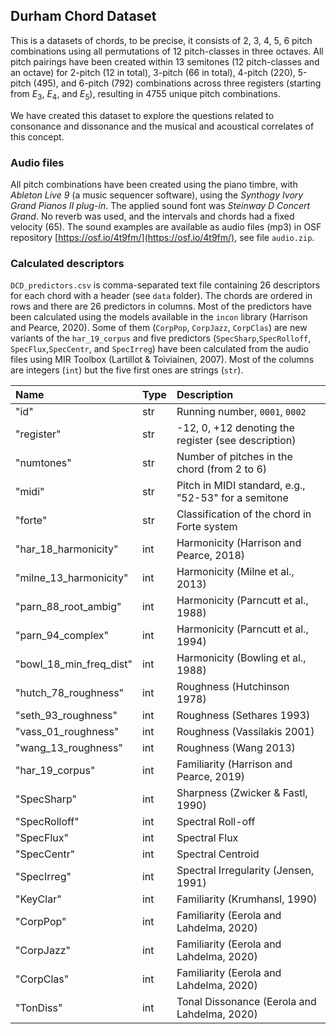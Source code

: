 ## Durham Chord Dataset

This is a datasets of chords, to be precise, it consists of 2, 3, 4, 5, 6 pitch combinations using all permutations of 12 pitch-classes in three octaves. All pitch pairings have been created within 13 semitones (12 pitch-classes and an octave) for 2-pitch (12 in total), 3-pitch (66 in total), 4-pitch (220), 5-pitch (495), and 6-pitch (792) combinations across three registers (starting from $E_{3}$, $E_{4}$, and $E_{5}$), resulting in 4755 unique pitch combinations.

We have created this dataset to explore the questions related to consonance and dissonance and the musical and acoustical correlates of this concept.

### Audio files
All pitch combinations have been created using the piano timbre, with _Ableton Live 9_ (a music sequencer software), using the _Synthogy Ivory Grand Pianos II plug-in_. The applied sound font was _Steinway D Concert Grand_. No reverb was used, and the intervals and chords had a fixed velocity (65). The sound examples are available as audio files (mp3) in OSF repository [https://osf.io/4t9fm/](https://osf.io/4t9fm/), see file `audio.zip`.

### Calculated descriptors

`DCD_predictors.csv` is comma-separated text file containing 26 descriptors for each chord with a header (see `data` folder). The chords are ordered in rows and there are 26 predictors in columns. Most of the predictors have been calculated using the models available in the `incon` library (Harrison and Pearce, 2020). Some of them (`CorpPop`, `CorpJazz`, `CorpClas`) are new variants of the `har_19_corpus` and five predictors (`SpecSharp`,`SpecRolloff`, `SpecFlux`,`SpecCentr`, and `SpecIrreg`) have been calculated from the audio files using MIR Toolbox (Lartillot & Toiviainen, 2007). Most of the columns are integers (`int`) but the five first ones are strings (`str`).

|Name                    |Type   |Description                                          |
|:-----------------------|:------|:----------------------------------------------------|
|"id"                    |str    | Running number, `0001`, `0002`                      |
|"register"              |str    | -12, 0, +12 denoting the register (see description) |
|"numtones"              |str    | Number of pitches in the chord (from 2 to 6)        |
|"midi"                  |str    | Pitch in MIDI standard, e.g., "52-53" for a semitone|
|"forte"                 |str    | Classification of the chord in Forte system         |
|"har_18_harmonicity"    |int    | Harmonicity (Harrison and Pearce, 2018)|
|"milne_13_harmonicity"  |int    | Harmonicity (Milne et al., 2013)|
|"parn_88_root_ambig"    |int    | Harmonicity (Parncutt et al., 1988)|
|"parn_94_complex"       |int    | Harmonicity (Parncutt et al., 1994)|
|"bowl_18_min_freq_dist" |int    | Harmonicity (Bowling et al., 1988)|
|"hutch_78_roughness"    |int    | Roughness (Hutchinson 1978)|
|"seth_93_roughness"     |int    | Roughness (Sethares 1993)|
|"vass_01_roughness"     |int    | Roughness (Vassilakis 2001)|
|"wang_13_roughness"     |int    | Roughness (Wang 2013)|
|"har_19_corpus"         |int    | Familiarity (Harrison and Pearce, 2019)|
|"SpecSharp"             |int    | Sharpness (Zwicker & Fastl, 1990)|
|"SpecRolloff"           |int    | Spectral Roll-off|
|"SpecFlux"              |int    | Spectral Flux|
|"SpecCentr"             |int    | Spectral Centroid |
|"SpecIrreg"             |int    | Spectral Irregularity (Jensen, 1991)|
|"KeyClar"               |int    | Familiarity (Krumhansl, 1990)|
|"CorpPop"               |int    | Familiarity (Eerola and Lahdelma, 2020)|
|"CorpJazz"              |int    | Familiarity (Eerola and Lahdelma, 2020)|
|"CorpClas"              |int    | Familiarity (Eerola and Lahdelma, 2020)|
|"TonDiss"               |int    | Tonal Dissonance (Eerola and Lahdelma, 2020)|

